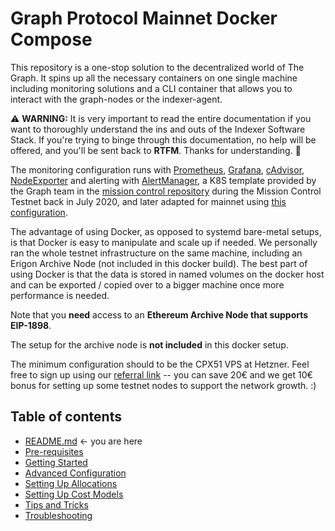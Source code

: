 Graph Protocol Mainnet Docker Compose
============



This repository is a one-stop solution to the decentralized world of The Graph. It spins up all the necessary containers on one single machine including monitoring solutions and a CLI container that allows you to interact with the graph-nodes or the indexer-agent.

⚠️ **WARNING:** It is very important to read the entire documentation if you want to thoroughly understand the ins and outs of the Indexer Software Stack. If you're trying to binge through this documentation, no help will be offered, and you'll be sent back to **RTFM**. Thanks for understanding. 💖


The monitoring configuration runs with [Prometheus](https://prometheus.io/), [Grafana](http://grafana.org/), [cAdvisor](https://github.com/google/cadvisor), [NodeExporter](https://github.com/prometheus/node_exporter) and alerting with [AlertManager](https://github.com/prometheus/alertmanager), a K8S template provided by the Graph team in the [mission control repository](https://github.com/graphprotocol/mission-control-indexer) during the Mission Control Testnet back in July 2020, and later adapted for mainnet using [this configuration](https://github.com/graphprotocol/indexer/blob/main/docs/networks.md#mainnet-and-testnet-configuration).

The advantage of using Docker, as opposed to systemd bare-metal setups, is that Docker is easy to manipulate and scale up if needed. We personally ran the whole testnet infrastructure on the same machine, including an Erigon Archive Node (not included in this docker build). The best part of using Docker is that the data is stored in named volumes on the docker host and can be exported / copied over to a bigger machine once more performance is needed.

Note that you **need** access to an **Ethereum Archive Node that supports EIP-1898**.

The setup for the archive node is **not included** in this docker setup.

The minimum configuration should to be the CPX51 VPS at Hetzner. Feel free to sign up using our [referral link](https://hetzner.cloud/?ref=x2opTk2fg2fM) -- you can save 20€ and we get 10€ bonus for setting up some testnet nodes to support the network growth. :)



## Table of contents


- [README.md](https://github.com/StakeSquid/graphprotocol-mainnet-docker/blob/master/README.md) <- you are here
- [Pre-requisites](docs/pre-requisites.md)
- [Getting Started](docs/getting-started.md)
- [Advanced Configuration](docs/advanced-config.md)
- [Setting Up Allocations](docs/allocations.md)
- [Setting Up Cost Models](docs/costmodels.md)
- [Tips and Tricks](docs/tips.md)
- [Troubleshooting](docs/troubleshooting.md)
